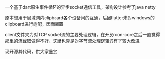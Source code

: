 一个基于dart原生事件循环的异步socket通信工具，架构设计参考了java netty

原本想用于局域网内clipboard各个设备间的互通，后因flutter未对windows的clipboard进行适配，因而搁置

client文件夹为对TCP socket流的主要处理逻辑，在开发rcon-core之后一直觉得那里的流截取做得不好，这里也算是对字节流处理逻辑的有了较大改进

现开源其代码，供大家鉴赏

